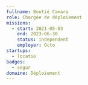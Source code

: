 ```yaml
---
fullname: Boutié Camara
role: Chargée de déploiement
missions:
  - start: 2021-05-03
    end: 2023-06-30
    status: independent
    employer: Octo
startups:
  - locatio
badges:
  - segur
domaine: Déploiement
---
```


